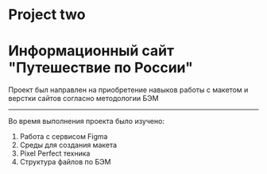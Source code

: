 # Project two

Информационный сайт "Путешествие по России"
=====================


Проект был направлен на приобретение навыков работы с макетом и верстки сайтов согласно методологии БЭМ 
***

Во время выполнения проекта было изучено: 
1. Работа с сервисом Figma
2. Среды для создания макета
3. Pixel Perfect техника
4. Структура файлов по БЭМ
